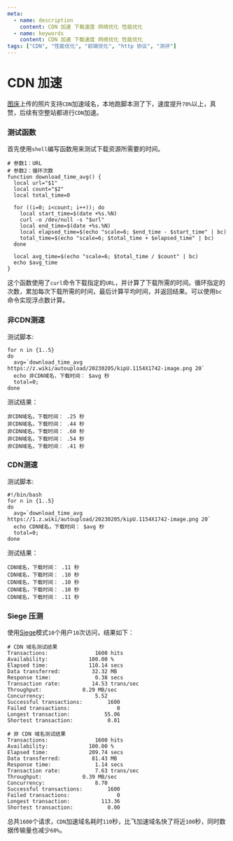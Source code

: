 ```yaml
---
meta:
  - name: description
    content: CDN 加速 下载速度 网络优化 性能优化
  - name: keywords
    content: CDN 加速 下载速度 网络优化 性能优化
tags: ["CDN", "性能优化", "前端优化", "http 协议", "测评"]
---
```


# CDN 加速

[图床](https://playground.z.wiki/img-cloud/index.html)上传的照片支持`CDN`加速域名，本地跑脚本测了下，速度提升`70%`以上，真赞，后续有空整站都进行`CDN`加速。

<ImgView title="CDN 加速" url="https://z.wiki/autoupload/20230205/1IZR.400X1180-image.png" />

### 测试函数

首先使用`shell`编写函数用来测试下载资源所需要的时间。

```shell
# 参数1：URL
# 参数2：循环次数
function download_time_avg() {
  local url="$1"
  local count="$2"
  local total_time=0

  for ((i=0; i<count; i++)); do
    local start_time=$(date +%s.%N)
    curl -o /dev/null -s "$url"
    local end_time=$(date +%s.%N)
    local elapsed_time=$(echo "scale=6; $end_time - $start_time" | bc)
    total_time=$(echo "scale=6; $total_time + $elapsed_time" | bc)
  done

  local avg_time=$(echo "scale=6; $total_time / $count" | bc)
  echo $avg_time
}
```

这个函数使用了`curl`命令下载指定的`URL`，并计算了下载所需的时间。循环指定的次数，累加每次下载所需的时间，最后计算平均时间，并返回结果。可以使用`bc`命令实现浮点数计算。


### 非CDN测速

测试脚本:

```shell
for n in {1..5}
do
  avg=`download_time_avg https://z.wiki/autoupload/20230205/kipU.1154X1742-image.png 20`
  echo 非CDN域名，下载时间： $avg 秒
  total=0;
done
```

测试结果：

```
非CDN域名，下载时间： .25 秒
非CDN域名，下载时间： .44 秒
非CDN域名，下载时间： .60 秒
非CDN域名，下载时间： .54 秒
非CDN域名，下载时间： .41 秒
```


### CDN测速

测试脚本:

```shell
#!/bin/bash
for n in {1..5}
do
  avg=`download_time_avg https://1.z.wiki/autoupload/20230205/kipU.1154X1742-image.png 20`
  echo CDN域名，下载时间： $avg 秒
  total=0;
done
```

测试结果：

```
CDN域名，下载时间： .11 秒
CDN域名，下载时间： .10 秒
CDN域名，下载时间： .10 秒
CDN域名，下载时间： .10 秒
CDN域名，下载时间： .11 秒
```



### Siege 压测

使用[Siege](https://z.wiki/misc/cmd-recommend.html#siege)模式`10`个用户`10`次访问，结果如下：

```
# CDN 域名测试结果
Transactions:		        1600 hits
Availability:		      100.00 %
Elapsed time:		      110.14 secs
Data transferred:	       32.32 MB
Response time:		        0.38 secs
Transaction rate:	       14.53 trans/sec
Throughput:		        0.29 MB/sec
Concurrency:		        5.52
Successful transactions:        1600
Failed transactions:	           0
Longest transaction:	       55.06
Shortest transaction:	        0.01
```

```
# 非 CDN 域名测试结果
Transactions:		        1600 hits
Availability:		      100.00 %
Elapsed time:		      209.74 secs
Data transferred:	       81.43 MB
Response time:		        1.14 secs
Transaction rate:	        7.63 trans/sec
Throughput:		        0.39 MB/sec
Concurrency:		        8.70
Successful transactions:        1600
Failed transactions:	           0
Longest transaction:	      113.36
Shortest transaction:	        0.00
```

总共`1600`个请求，`CDN`加速域名耗时`110`秒，比飞加速域名快了将近`100`秒，同时数据传输量也减少`60%`。
